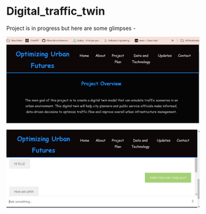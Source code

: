 # Digital_traffic_twin

Project is in progress but here are some glimpses - 

![web](images/ss1.png)

![meet my Elle](images/ss2.png)
